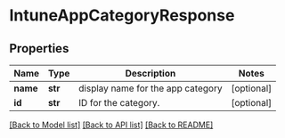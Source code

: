 # IntuneAppCategoryResponse

## Properties
Name | Type | Description | Notes
------------ | ------------- | ------------- | -------------
**name** | **str** | display name for the app category | [optional] 
**id** | **str** | ID for the category. | [optional] 

[[Back to Model list]](../README.md#documentation-for-models) [[Back to API list]](../README.md#documentation-for-api-endpoints) [[Back to README]](../README.md)


